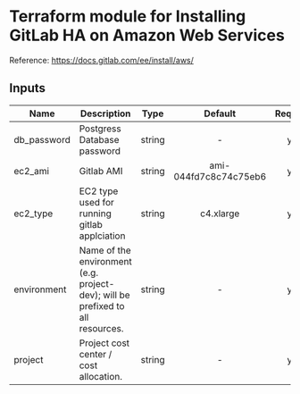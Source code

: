 # Terraform module for Installing GitLab HA on Amazon Web Services

Reference: https://docs.gitlab.com/ee/install/aws/

## Inputs

| Name | Description | Type | Default | Required |
|------|-------------|:----:|:-----:|:-----:|
| db_password | Postgress Database password | string | - | yes |
| ec2_ami | Gitlab AMI  | string | ami-044fd7c8c74c75eb6 | yes |
| ec2_type | EC2 type used for running gitlab applciation  | string | c4.xlarge | yes |
| environment | Name of the environment (e.g. project-dev); will be prefixed to all resources. | string | - | yes |
| project | Project cost center / cost allocation. | string | - | yes |